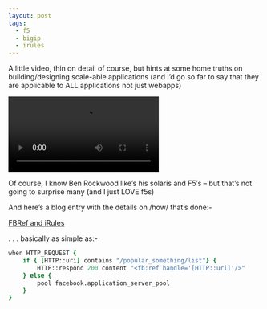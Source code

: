 ```yaml
---
layout: post
tags:
  - f5
  - bigip
  - irules
---
```


A little video, thin on detail of course, but hints at some home truths on building/designing scale-able applications (and i’d go so far to say that they are applicable to ALL applications not just webapps)

![Building Scaleable Rails Apps](http://joyent.vo.llnwd.net/o25/videos/LinkedIn-Bumpersticker-LED-Scaling-Rails.m4v)

Of course, I know Ben Rockwood like’s his solaris and F5′s – but that’s not going to surprise many (and I just LOVE f5s)

And here’s a blog entry with the details on /how/ that’s done:-

[FBRef and iRules](http://www.joyeur.com/2008/04/18/the-wonders-of-fbref-and-irules-serving-pages-from-facebooks-cache)

. . . basically as simple as:-

```tcl
when HTTP_REQUEST {
	if { [HTTP::uri] contains "/popular_something/list"} {
		HTTP::respond 200 content "<fb:ref handle='[HTTP::uri]'/>"
	} else {
		pool facebook.application_server_pool
	}
}
```
